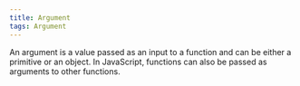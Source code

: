 ```yaml
---
title: Argument
tags: Argument
---
```


An argument is a value passed as an input to a function and can be either a primitive or an object.
In JavaScript, functions can also be passed as arguments to other functions.
